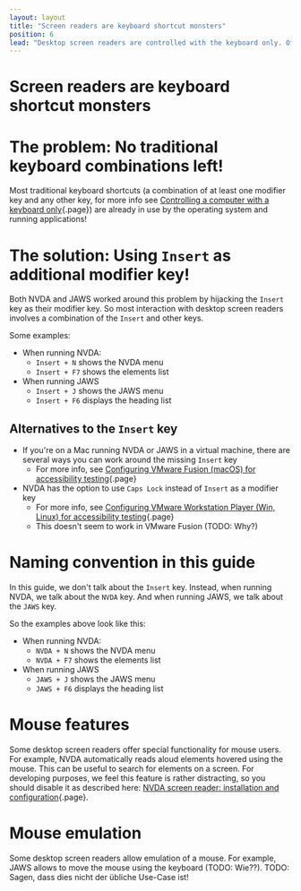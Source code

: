 ```yaml
---
layout: layout
title: "Screen readers are keyboard shortcut monsters"
position: 6
lead: "Desktop screen readers are controlled with the keyboard only. Offering tons of functionalities, all of them ought to be triggered by keyboard shortcuts."
---
```


# Screen readers are keyboard shortcut monsters

# The problem: No traditional keyboard combinations left!

Most traditional keyboard shortcuts (a combination of at least one modifier key and any other key, for more info see [Controlling a computer with a keyboard only](/knowledge-about-developing-and-testing-accessible-websites/introduction-to-keyboard-only-usage/controlling-a-computer-with-a-keyboard-only){.page}) are already in use by the operating system and running applications!

# The solution: Using `Insert` as additional modifier key!

Both NVDA and JAWS worked around this problem by hijacking the `Insert` key as their modifier key. So most interaction with desktop screen readers involves a combination of the `Insert` and other keys.

Some examples:

- When running NVDA:
    - `Insert + N` shows the NVDA menu
    - `Insert + F7` shows the elements list
- When running JAWS
    - `Insert + J` shows the JAWS menu
    - `Insert + F6` displays the heading list

## Alternatives to the `Insert` key

- If you're on a Mac running NVDA or JAWS in a virtual machine, there are several ways you can work around the missing `Insert` key
    - For more info, see [Configuring VMware Fusion (macOS) for accessibility testing](/environment-needed-for-developing-accessible-websites/virtual-testing-machine/configuring-vmware-fusion--macos--for-accessibility-testing){.page}
- NVDA has the option to use `Caps Lock` instead of `Insert` as a modifier key
    - For more info, see [Configuring VMware Workstation Player (Win, Linux) for accessibility testing](/environment-needed-for-developing-accessible-websites/virtual-testing-machine/configuring-vmware-workstation-player--win--linux--for-accessibility-testing){.page}
    - This doesn't seem to work in VMware Fusion (TODO: Why?)

# Naming convention in this guide

In this guide, we don't talk about the `Insert` key. Instead, when running NVDA, we talk about the `NVDA` key. And when running JAWS, we talk about the `JAWS` key.

So the examples above look like this:

- When running NVDA:
    - `NVDA + N` shows the NVDA menu
    - `NVDA + F7` shows the elements list
- When running JAWS
    - `JAWS + J` shows the JAWS menu
    - `JAWS + F6` displays the heading list

# Mouse features

Some desktop screen readers offer special functionality for mouse users. For example, NVDA automatically reads aloud elements hovered using the mouse. This can be useful to search for elements on a screen. For developing purposes, we feel this feature is rather distracting, so you should disable it as described here: [NVDA screen reader: installation and configuration](/environment-needed-for-developing-accessible-websites/screen-readers/nvda-screen-reader--installation-and-configuration){.page}.

# Mouse emulation

Some desktop screen readers allow emulation of a mouse. For example, JAWS allows to move the mouse using the keyboard (TODO: Wie??). TODO: Sagen, dass dies nicht der übliche Use-Case ist!